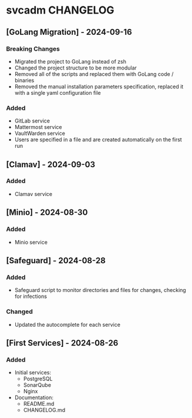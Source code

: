 # svcadm CHANGELOG

## [GoLang Migration] - 2024-09-16

### Breaking Changes
- Migrated the project to GoLang instead of zsh
- Changed the project structure to be more modular
- Removed all of the scripts and replaced them with GoLang code / binaries
- Removed the manual installation parameters specification, replaced it with a single yaml configuration file

### Added
- GitLab service
- Mattermost service
- VaultWarden service
- Users are specified in a file and are created automatically on the first run

## [Clamav] - 2024-09-03

### Added
- Clamav service

## [Minio] - 2024-08-30

### Added
- Minio service

## [Safeguard] - 2024-08-28

### Added
- Safeguard script to monitor directories and files for changes, checking for infections

### Changed
- Updated the autocomplete for each service

## [First Services] - 2024-08-26

### Added
- Initial services:
  - PostgreSQL
  - SonarQube
  - Nginx
- Documentation:
  - README.md
  - CHANGELOG.md
